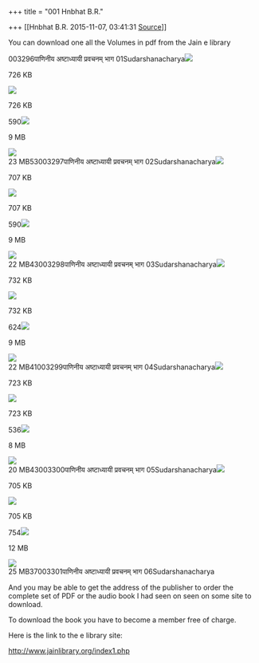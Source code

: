 +++
title = "001 Hnbhat B.R."

+++
[[Hnbhat B.R.	2015-11-07, 03:41:31 [Source](https://groups.google.com/g/samskrita/c/T7f9zamV6pQ)]]



You can download one all the Volumes in pdf from the Jain e library

003296पाणिनीय अष्टाध्यायी प्रवचनम् भाग 01Sudarshanacharya![](https://ci6.googleusercontent.com/proxy/31EF8z6POSz-twOZopzJlQGZJpeslH4NY3tie3q_pW4bJuLF7x3kGT0RhXW90XkS6yt2iIyzRXybPG9VWw=s0-d-e1-ft#http://www.jainlibrary.org/images/docx.png)[](http://www.jainlibrary.org/elib_master/jlib/002501_book_hindi_21/Paniniya_Ashtadhyayi_Pravachanam_Part_01_003296_TOC.docx)

726 KB

![](https://ci3.googleusercontent.com/proxy/akJFpzEVeAB1_fBPwBi2EsNqf-6uKBAXwODjT80JV2XueTKxl9R5ejYmacyVs8rSDbCwmeUx87wDHbGp=s0-d-e1-ft#http://www.jainlibrary.org/images/pdf.png)[](http://www.jainlibrary.org/elib_master/jlib/002501_book_hindi_21/Paniniya_Ashtadhyayi_Pravachanam_Part_01_003296_TOC.pdf)

726 KB

590![](https://ci3.googleusercontent.com/proxy/akJFpzEVeAB1_fBPwBi2EsNqf-6uKBAXwODjT80JV2XueTKxl9R5ejYmacyVs8rSDbCwmeUx87wDHbGp=s0-d-e1-ft#http://www.jainlibrary.org/images/pdf.png)[](http://www.jainlibrary.org/book.php?file=003296)

9 MB

![](https://ci3.googleusercontent.com/proxy/akJFpzEVeAB1_fBPwBi2EsNqf-6uKBAXwODjT80JV2XueTKxl9R5ejYmacyVs8rSDbCwmeUx87wDHbGp=s0-d-e1-ft#http://www.jainlibrary.org/images/pdf.png)[](http://www.jainlibrary.org/book.php?file=003296)  
23 MB53003297पाणिनीय अष्टाध्यायी प्रवचनम् भाग 02Sudarshanacharya![](https://ci6.googleusercontent.com/proxy/31EF8z6POSz-twOZopzJlQGZJpeslH4NY3tie3q_pW4bJuLF7x3kGT0RhXW90XkS6yt2iIyzRXybPG9VWw=s0-d-e1-ft#http://www.jainlibrary.org/images/docx.png)[](http://www.jainlibrary.org/elib_master/jlib/002501_book_hindi_21/Paniniya_Ashtadhyayi_Pravachanam_Part_02_003297_TOC.docx)

707 KB

![](https://ci3.googleusercontent.com/proxy/akJFpzEVeAB1_fBPwBi2EsNqf-6uKBAXwODjT80JV2XueTKxl9R5ejYmacyVs8rSDbCwmeUx87wDHbGp=s0-d-e1-ft#http://www.jainlibrary.org/images/pdf.png)[](http://www.jainlibrary.org/elib_master/jlib/002501_book_hindi_21/Paniniya_Ashtadhyayi_Pravachanam_Part_02_003297_TOC.pdf)

707 KB

590![](https://ci3.googleusercontent.com/proxy/akJFpzEVeAB1_fBPwBi2EsNqf-6uKBAXwODjT80JV2XueTKxl9R5ejYmacyVs8rSDbCwmeUx87wDHbGp=s0-d-e1-ft#http://www.jainlibrary.org/images/pdf.png)[](http://www.jainlibrary.org/book.php?file=003297)

9 MB

![](https://ci3.googleusercontent.com/proxy/akJFpzEVeAB1_fBPwBi2EsNqf-6uKBAXwODjT80JV2XueTKxl9R5ejYmacyVs8rSDbCwmeUx87wDHbGp=s0-d-e1-ft#http://www.jainlibrary.org/images/pdf.png)[](http://www.jainlibrary.org/book.php?file=003297)  
22 MB43003298पाणिनीय अष्टाध्यायी प्रवचनम् भाग 03Sudarshanacharya![](https://ci6.googleusercontent.com/proxy/31EF8z6POSz-twOZopzJlQGZJpeslH4NY3tie3q_pW4bJuLF7x3kGT0RhXW90XkS6yt2iIyzRXybPG9VWw=s0-d-e1-ft#http://www.jainlibrary.org/images/docx.png)[](http://www.jainlibrary.org/elib_master/jlib/002501_book_hindi_21/Paniniya_Ashtadhyayi_Pravachanam_Part_03_003298_TOC.docx)

732 KB

![](https://ci3.googleusercontent.com/proxy/akJFpzEVeAB1_fBPwBi2EsNqf-6uKBAXwODjT80JV2XueTKxl9R5ejYmacyVs8rSDbCwmeUx87wDHbGp=s0-d-e1-ft#http://www.jainlibrary.org/images/pdf.png)[](http://www.jainlibrary.org/elib_master/jlib/002501_book_hindi_21/Paniniya_Ashtadhyayi_Pravachanam_Part_03_003298_TOC.pdf)

732 KB

624![](https://ci3.googleusercontent.com/proxy/akJFpzEVeAB1_fBPwBi2EsNqf-6uKBAXwODjT80JV2XueTKxl9R5ejYmacyVs8rSDbCwmeUx87wDHbGp=s0-d-e1-ft#http://www.jainlibrary.org/images/pdf.png)[](http://www.jainlibrary.org/book.php?file=003298)

9 MB

![](https://ci3.googleusercontent.com/proxy/akJFpzEVeAB1_fBPwBi2EsNqf-6uKBAXwODjT80JV2XueTKxl9R5ejYmacyVs8rSDbCwmeUx87wDHbGp=s0-d-e1-ft#http://www.jainlibrary.org/images/pdf.png)[](http://www.jainlibrary.org/book.php?file=003298)  
22 MB41003299पाणिनीय अष्टाध्यायी प्रवचनम् भाग 04Sudarshanacharya![](https://ci6.googleusercontent.com/proxy/31EF8z6POSz-twOZopzJlQGZJpeslH4NY3tie3q_pW4bJuLF7x3kGT0RhXW90XkS6yt2iIyzRXybPG9VWw=s0-d-e1-ft#http://www.jainlibrary.org/images/docx.png)[](http://www.jainlibrary.org/elib_master/jlib/002501_book_hindi_21/Paniniya_Ashtadhyayi_Pravachanam_Part_04_003299_TOC.docx)

723 KB

![](https://ci3.googleusercontent.com/proxy/akJFpzEVeAB1_fBPwBi2EsNqf-6uKBAXwODjT80JV2XueTKxl9R5ejYmacyVs8rSDbCwmeUx87wDHbGp=s0-d-e1-ft#http://www.jainlibrary.org/images/pdf.png)[](http://www.jainlibrary.org/elib_master/jlib/002501_book_hindi_21/Paniniya_Ashtadhyayi_Pravachanam_Part_04_003299_TOC.pdf)

723 KB

536![](https://ci3.googleusercontent.com/proxy/akJFpzEVeAB1_fBPwBi2EsNqf-6uKBAXwODjT80JV2XueTKxl9R5ejYmacyVs8rSDbCwmeUx87wDHbGp=s0-d-e1-ft#http://www.jainlibrary.org/images/pdf.png)[](http://www.jainlibrary.org/book.php?file=003299)

8 MB

![](https://ci3.googleusercontent.com/proxy/akJFpzEVeAB1_fBPwBi2EsNqf-6uKBAXwODjT80JV2XueTKxl9R5ejYmacyVs8rSDbCwmeUx87wDHbGp=s0-d-e1-ft#http://www.jainlibrary.org/images/pdf.png)[](http://www.jainlibrary.org/book.php?file=003299)  
20 MB43003300पाणिनीय अष्टाध्यायी प्रवचनम् भाग 05Sudarshanacharya![](https://ci6.googleusercontent.com/proxy/31EF8z6POSz-twOZopzJlQGZJpeslH4NY3tie3q_pW4bJuLF7x3kGT0RhXW90XkS6yt2iIyzRXybPG9VWw=s0-d-e1-ft#http://www.jainlibrary.org/images/docx.png)[](http://www.jainlibrary.org/elib_master/jlib/002501_book_hindi_21/Paniniya_Ashtadhyayi_Pravachanam_Part_05_003300_TOC.docx)

705 KB

![](https://ci3.googleusercontent.com/proxy/akJFpzEVeAB1_fBPwBi2EsNqf-6uKBAXwODjT80JV2XueTKxl9R5ejYmacyVs8rSDbCwmeUx87wDHbGp=s0-d-e1-ft#http://www.jainlibrary.org/images/pdf.png)[](http://www.jainlibrary.org/elib_master/jlib/002501_book_hindi_21/Paniniya_Ashtadhyayi_Pravachanam_Part_05_003300_TOC.pdf)

705 KB

754![](https://ci3.googleusercontent.com/proxy/akJFpzEVeAB1_fBPwBi2EsNqf-6uKBAXwODjT80JV2XueTKxl9R5ejYmacyVs8rSDbCwmeUx87wDHbGp=s0-d-e1-ft#http://www.jainlibrary.org/images/pdf.png)[](http://www.jainlibrary.org/book.php?file=003300)

12 MB

![](https://ci3.googleusercontent.com/proxy/akJFpzEVeAB1_fBPwBi2EsNqf-6uKBAXwODjT80JV2XueTKxl9R5ejYmacyVs8rSDbCwmeUx87wDHbGp=s0-d-e1-ft#http://www.jainlibrary.org/images/pdf.png)[](http://www.jainlibrary.org/book.php?file=003300)  
25 MB37003301पाणिनीय अष्टाध्यायी प्रवचनम् भाग 06Sudarshanacharya  

And you may be able to get the address of the publisher to order the complete set of PDF or the audio book I had seen on seen on some site to download.

To download the book you have to become a member free of charge.

Here is the link to the e library site:

<http://www.jainlibrary.org/index1.php>

